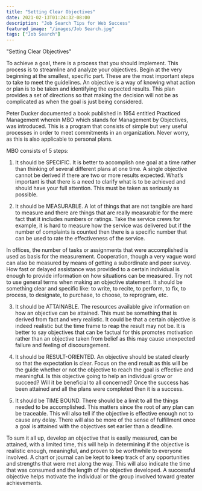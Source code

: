 ```yaml
---
title: "Setting Clear Objectives"
date: 2021-02-13T01:24:32-08:00
description: "Job Search Tips for Web Success"
featured_image: "/images/Job Search.jpg"
tags: ["Job Search"]
---
```


"Setting Clear Objectives"

To achieve a goal, there is a process that you should implement.  This process is to streamline and analyze your objectives.  Begin at the very beginning at the smallest, specific part.  These are the most important steps to take to meet the guidelines.  An objective is a way of knowing what action or plan is to be taken and identifying the expected results.  This plan provides a set of directions so that making the decision will not be as complicated as when the goal is just being considered.

Peter Ducker documented a book published in 1954 entitled Practiced Management wherein MBO which stands for Management by Objectives, was introduced.  This is a program that consists of simple but very useful processes in order to meet commitments in an organization.  Never worry, as this is also applicable to personal plans.

MBO consists of 5 steps:

1.	It should be SPECIFIC.  It is better to accomplish one goal at a time rather than thinking of several different plans at one time.  A single objective cannot be derived if there are two or more results expected.  What’s important is that there is a need to clarify what is to be achieved and should have your full attention.    This must be taken as seriously as possible.

2.	It should be MEASURABLE.  A lot of things that are not tangible are hard to measure and there are things that are really measurable for the mere fact that it includes numbers or ratings.  Take the service crews for example, it is hard to measure how the service was delivered but if the number of complaints is counted then there is a specific number that can be used to rate the effectiveness of the service. 

In offices, the number of tasks or assignments that were accomplished is used as basis for the measurement.  Cooperation, though a very vague word can also be measured by means of getting a subordinate and peer survey.  How fast or delayed assistance was provided to a certain individual is enough to provide information on how situations can be measured.  Try not to use general terms when making an objective statement.  It should be something clear and specific like: to write, to recite, to perform, to fix, to process, to designate, to purchase, to choose, to reprogram, etc.

3.	It should be ATTAINABLE.  The resources available give information on how an objective can be attained.  This must be something that is derived from fact and very realistic.  It could be that a certain objective is indeed realistic but the time frame to reap the result may not be.  It is better to say objectives that can be factual for this promotes motivation rather than an objective taken from belief as this may cause unexpected failure and feeling of discouragement.

4.	It should be RESULT-ORIENTED.  An objective should be stated clearly so that the expectation is clear.  Focus on the end result as this will be the guide whether or not the objective to reach the goal is effective and meaningful.  Is this objective going to help an individual grow or succeed?  Will it be beneficial to all concerned?  Once the success has been attained and all the plans were completed then it is a success.

5.	It should be TIME BOUND.  There should be a limit to all the things needed to be accomplished.  This matters since the root of any plan can be traceable.  This will also tell if the objective is effective enough not to cause any delay.  There will also be more of the sense of fulfillment once a goal is attained with the objectives set earlier than a deadline.

To sum it all up, develop an objective that is easily measured, can be attained, with a limited time, this will help in determining if the objective is realistic enough, meaningful, and proven to be worthwhile to everyone involved.  A chart or journal can be kept to keep track of any opportunities and strengths that were met along the way.  This will also indicate the time that was consumed and the length of the objective developed.  A successful objective helps motivate the individual or the group involved toward greater achievements.



